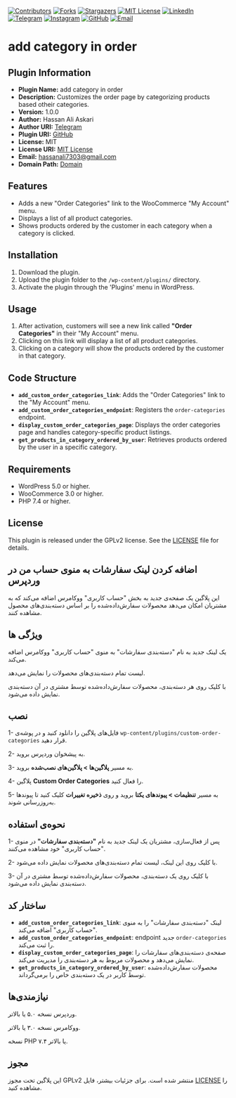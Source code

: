 [contributors-shield]: https://img.shields.io/github/contributors/hassan7303/add-category-in-order.svg?style=for-the-badge
[contributors-url]: https://github.com/hassan7303/add-category-in-order/graphs/contributors
[forks-shield]: https://img.shields.io/github/forks/hassan7303/add-category-in-order.svg?style=for-the-badge&label=Fork
[forks-url]: https://github.com/hassan7303/add-category-in-order/network/members
[stars-shield]: https://img.shields.io/github/stars/hassan7303/add-category-in-order.svg?style=for-the-badge
[stars-url]: https://github.com/hassan7303/add-category-in-order/stargazers
[license-shield]: https://img.shields.io/github/license/hassan7303/add-category-in-order.svg?style=for-the-badge
[license-url]: https://github.com/hassan7303/add-category-in-order/blob/master/LICENSE.md
[linkedin-shield]: https://img.shields.io/badge/-LinkedIn-blue.svg?style=for-the-badge&logo=linkedin&colorB=555
[linkedin-url]: https://www.linkedin.com/in/hassan-ali-askari-280bb530a/
[telegram-shield]: https://img.shields.io/badge/-Telegram-blue.svg?style=for-the-badge&logo=telegram&colorB=555
[telegram-url]: https://t.me/hassan7303
[instagram-shield]: https://img.shields.io/badge/-Instagram-red.svg?style=for-the-badge&logo=instagram&colorB=555
[instagram-url]: https://www.instagram.com/hasan_ali_askari
[github-shield]: https://img.shields.io/badge/-GitHub-black.svg?style=for-the-badge&logo=github&colorB=555
[github-url]: https://github.com/hassan7303
[email-shield]: https://img.shields.io/badge/-Email-orange.svg?style=for-the-badge&logo=gmail&colorB=555
[email-url]: mailto:hassanali7303@gmail.com

[![Contributors][contributors-shield]][contributors-url]
[![Forks][forks-shield]][forks-url]
[![Stargazers][stars-shield]][stars-url]
[![MIT License][license-shield]][license-url]
[![LinkedIn][linkedin-shield]][linkedin-url]
[![Telegram][telegram-shield]][telegram-url]
[![Instagram][instagram-shield]][instagram-url]
[![GitHub][github-shield]][github-url]
[![Email][email-shield]][email-url]


# add category in order

## Plugin Information

- **Plugin Name:** add category in order
- **Description:** Customizes the order page by categorizing products based otheir categories.
- **Version:** 1.0.0
- **Author:** Hassan Ali Askari
- **Author URI:** [Telegram](https://t.me/hassan7303)
- **Plugin URI:** [GitHub](https://github.com/hassan7303)
- **License:** MIT
- **License URI:** [MIT License](https://opensource.org/licenses/MIT)
- **Email:** hassanali7303@gmail.com
- **Domain Path:** [Domain](https://hsnali.ir)

## Features

- Adds a new "Order Categories" link to the WooCommerce "My Account" menu.
- Displays a list of all product categories.
- Shows products ordered by the customer in each category when a category is clicked.

## Installation

1. Download the plugin.
2. Upload the plugin folder to the `/wp-content/plugins/` directory.
3. Activate the plugin through the 'Plugins' menu in WordPress.

## Usage

1. After activation, customers will see a new link called **"Order Categories"** in their "My Account" menu.
2. Clicking on this link will display a list of all product categories.
3. Clicking on a category will show the products ordered by the customer in that category.

## Code Structure

- **`add_custom_order_categories_link`**: Adds the "Order Categories" link to the "My Account" menu.
- **`add_custom_order_categories_endpoint`**: Registers the `order-categories` endpoint.
- **`display_custom_order_categories_page`**: Displays the order categories page and handles category-specific product listings.
- **`get_products_in_category_ordered_by_user`**: Retrieves products ordered by the user in a specific category.

## Requirements

- WordPress 5.0 or higher.
- WooCommerce 3.0 or higher.
- PHP 7.4 or higher.

## License

This plugin is released under the GPLv2 license. See the [LICENSE](LICENSE) file for details.


## اضافه کردن لینک سفارشات به منوی حساب من در وردپرس

این پلاگین یک صفحه‌ی جدید به بخش "حساب کاربری" ووکامرس اضافه می‌کند که به مشتریان امکان می‌دهد محصولات سفارش‌داده‌شده را بر اساس دسته‌بندی‌های محصول مشاهده کنند.

## ویژگی ها

 یک لینک جدید به نام "دسته‌بندی سفارشات" به منوی "حساب کاربری" ووکامرس اضافه می‌کند.

 لیست تمام دسته‌بندی‌های محصولات را نمایش می‌دهد.

 با کلیک روی هر دسته‌بندی، محصولات سفارش‌داده‌شده توسط مشتری در آن دسته‌بندی نمایش داده می‌شود.

## نصب

1- فایل‌های پلاگین را دانلود کنید و در پوشه‌ی `wp-content/plugins/custom-order-categories` قرار دهید.

2- به پیشخوان وردپرس بروید.

3- به مسیر **پلاگین‌ها > پلاگین‌های نصب‌شده** بروید.

4- پلاگین **Custom Order Categories** را فعال کنید.

5- به مسیر **تنظیمات > پیوندهای یکتا** بروید و روی **ذخیره تغییرات** کلیک کنید تا پیوندها به‌روزرسانی شوند.

## نحوه‌ی استفاده

1- پس از فعال‌سازی، مشتریان یک لینک جدید به نام **"دسته‌بندی سفارشات"** در منوی "حساب کاربری" خود مشاهده می‌کنند.

2- با کلیک روی این لینک، لیست تمام دسته‌بندی‌های محصولات نمایش داده می‌شود.

3- با کلیک روی یک دسته‌بندی، محصولات سفارش‌داده‌شده توسط مشتری در آن دسته‌بندی نمایش داده می‌شود.

## ساختار کد

- **`add_custom_order_categories_link`**: لینک "دسته‌بندی سفارشات" را به منوی "حساب کاربری" اضافه می‌کند.
- **`add_custom_order_categories_endpoint`**: endpoint جدید `order-categories` را ثبت می‌کند.
- **`display_custom_order_categories_page`**: صفحه‌ی دسته‌بندی‌های سفارشات را نمایش می‌دهد و محصولات مربوط به هر دسته‌بندی را مدیریت می‌کند.
- **`get_products_in_category_ordered_by_user`**: محصولات سفارش‌داده‌شده توسط کاربر در یک دسته‌بندی خاص را برمی‌گرداند.

## نیازمندی‌ها

 وردپرس نسخه ۵.۰ یا بالاتر.

 ووکامرس نسخه ۳.۰ یا بالاتر.

نسخه PHP ۷.۴ یا بالاتر.

## مجوز

این پلاگین تحت مجوز GPLv2 منتشر شده است. برای جزئیات بیشتر، فایل [LICENSE](LICENSE) را مشاهده کنید.
